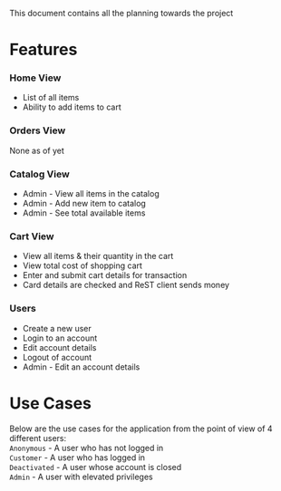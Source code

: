 This document contains all the planning towards the project

# Features
### Home View
- List of all items
- Ability to add items to cart 

### Orders View
None as of yet

### Catalog View
- Admin - View all items in the catalog 
- Admin - Add new item to catalog 
- Admin - See total available items

### Cart View
- View all items & their quantity in the cart 
- View total cost of shopping cart 
- Enter and submit cart details for transaction
- Card details are checked and ReST client sends money

### Users 
- Create a new user 
- Login to an account 
- Edit account details 
- Logout of account 
- Admin - Edit an account details 

# Use Cases
Below are the use cases for the application from the point of view of 4 different users:  
`Anonymous` - A user who has not logged in  
`Customer` - A user who has logged in  
`Deactivated` - A user whose account is closed  
`Admin` - A user with elevated privileges

